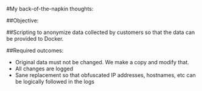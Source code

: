 #My back-of-the-napkin thoughts:

##Objective:

##Scripting to anonymize data collected by customers so that the data can be provided to Docker.

##Required outcomes:

- Original data must not be changed.  We make a copy and modify that.
- All changes are logged
- Sane replacement so that obfuscated IP addresses, hostnames, etc can be logically followed in the logs
